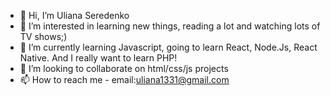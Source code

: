- 👋 Hi, I’m Uliana Seredenko
- 👀 I’m interested in learning new things, reading a lot and watching lots of TV shows;)
- 🌱 I’m currently learning Javascript, going to learn React, Node.Js, React Native. And I really want to learn PHP!
- 💞️ I’m looking to collaborate on html/css/js projects
- 📫 How to reach me - email:uliana1331@gmail.com

<!---
ulianasunny31/ulianasunny31 is a ✨ special ✨ repository because its `README.md` (this file) appears on your GitHub profile.
You can click the Preview link to take a look at your changes.
--->
